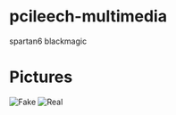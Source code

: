 # pcileech-multimedia
spartan6 blackmagic

# Pictures
![Fake](https://i.imgur.com/6Dmlyvn.png)
![Real](https://i.imgur.com/Sdo3DTc.png)
